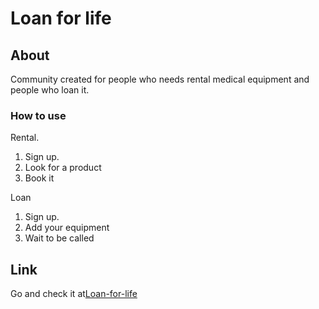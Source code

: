 # Loan for life

## About

Community created for people who needs rental medical equipment and people who loan it.

### How to use

Rental.

1. Sign up.
2. Look for a product
3. Book it

Loan

1. Sign up.
2. Add your equipment
3. Wait to be called

## Link

Go and check it at[Loan-for-life](https://med-app-iota.now.sh/)

